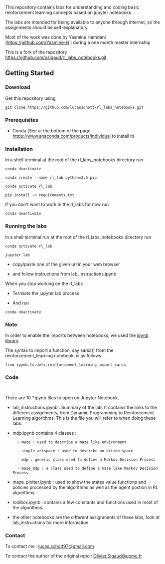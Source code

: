 
This repository contains labs for understanding and coding basic reinforcement learning concepts based on jupyter notebooks.

The labs are intended for being available to anyone through internet, so the assignments should be self-explanatory.

Most of the work was done by Yasmine Hamdani (https://github.com/Yasmine-H ) during a one month master internship

This is a fork of the repository https://github.com/osigaud/rl_labs_notebooks.git

## Getting Started


### Download 

Get this repository using

```
git clone https://github.com/lucasschott/rl_labs_notebooks.git
```

### Prerequisites

* Conda (See at the bottom of the page https://www.anaconda.com/products/individual to install it)


### Installation

In a shell terminal at the root of the rl_labs_notebooks directory run

```
conda deactivate

conda create --name rl_lab python=3.6 pip

conda activate rl_lab

pip install -r requirements.txt
```

If you don't want to work in the rl_labs for now run 

```
conda deactivate
```

### Running the labs

In a shell terminal run at the root of the rl_labs_notebooks directory run

```
conda activate rl_lab

jupyter lab
```

* copy/paste one of the given url in your web browser

* and follow instructions from lab_instructions.ipynb

When you stop working on the rl_labs

* Termiate the jupyter lab process

* And run

```
conda deactivate

```

### Note

In order to enable the imports between notebooks, we used the [ipynb library](https://github.com/ipython/ipynb). 

The syntax to import a function, say sarsa() from the reinforcement_learning notebook, is as follows:

``` 
from ipynb.fs.defs.reinforcement_learning import sarsa
```


### Code

<br> 

There are 10 *.ipynb files to open on Jupyter Notebook.

* lab_instructions.ipynb : Summary of the lab. It contains the links to the different assignments, from Dynamic Programming to Reinforcement Learning algorithms. This is the file you will refer to when doing these labs.

* mdp.ipynb contains 4 classes :

		- maze : used to describe a maze like environment 
		
		- simple_actspace : used to describe an action space
		
		- mdp : generic class used to define a Markov Decision Process

		- maze_mdp : a class used to define a maze like Markov Decision Process

* maze_plotter.ipynb : used to show the states value functions and policies processed by the algorithms as well as the agent postion in RL algorithms.

* toolbox.ipynb : contains a few constants and functions used in most of the algorithms.
		

* the other notebooks are the different assignments of these labs, look at lab_instructions for more information.


### Contact

To contact me : lucas.schott97@gmail.com

To contact the author of the original repo : Olivier.Sigaud@upmc.fr
